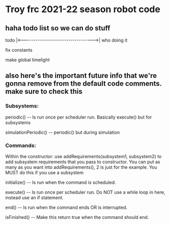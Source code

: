# Troy frc 2021-22 season robot code

## haha todo list so we can do stuff
todo          |<---------------------------------->|    who doing it

fix constants

make global limelight

## also here's the important future info that we're gonna remove from the default code comments. make sure to check this

### Subsystems:
periodic() -- Is run once per scheduler run. Basically execute() but for subsystems

simulationPeriodic() -- periodic() but during simulation

### Commands:
Within the constructor: use addRequirements(subsystem1, subsystem2) to add subsystem requirements that you pass to constructor. You can put as many as you want into addRequirements(), 2 is just for the example. You MUST do this if you use a subsystem

initialize() -- Is run when the command is scheduled.

execute() -- Is run once per scheduler run. Do NOT use a while loop in here, instead use an if statement.

end() -- Is run when the command ends OR is interrupted.

isFinished() -- Make this return true when the command should end.

